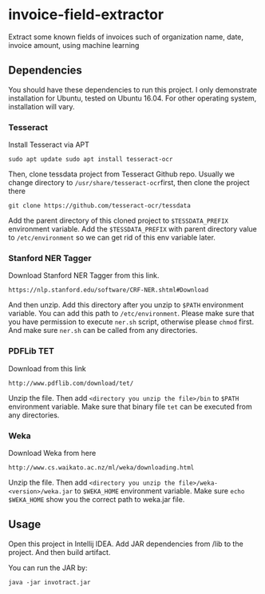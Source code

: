 # invoice-field-extractor
Extract some known fields of invoices such of organization name, date, invoice amount, using machine learning

## Dependencies

You should have these dependencies to run this project. I only demonstrate installation for Ubuntu, tested on Ubuntu 16.04.
For other operating system, installation will vary.

### Tesseract

Install Tesseract via APT

    sudo apt update sudo apt install tesseract-ocr

Then, clone tessdata project from Tesseract Github repo.
Usually we change directory to `/usr/share/tesseract-ocr`first, then clone the project there

    git clone https://github.com/tesseract-ocr/tessdata

Add the parent directory of this cloned project to `$TESSDATA_PREFIX` environment variable.
Add the `$TESSDATA_PREFIX` with parent directory value to `/etc/environment` so we can get rid of this env variable later.

### Stanford NER Tagger

Download Stanford NER Tagger from this link.

    https://nlp.stanford.edu/software/CRF-NER.shtml#Download

And then unzip. Add this directory after you unzip to `$PATH` environment variable. You can add this path to `/etc/environment`.
Please make sure that you have permission to execute `ner.sh` script, otherwise please `chmod` first.
And make sure `ner.sh` can be called from any directories.

### PDFLib TET

Download from this link

    http://www.pdflib.com/download/tet/

Unzip the file. Then add `<directory you unzip the file>/bin` to `$PATH` environment variable. Make sure that binary file `tet` can be executed from any directories.

### Weka

Download Weka from here

    http://www.cs.waikato.ac.nz/ml/weka/downloading.html

Unzip the file. Then add `<directory you unzip the file>/weka-<version>/weka.jar` to `$WEKA_HOME` environment variable. Make sure `echo $WEKA_HOME` show you the correct path to weka.jar file. 

## Usage

Open this project in Intellij IDEA. Add JAR dependencies from /lib to the project.
And then build artifact.

You can run the JAR by:

    java -jar invotract.jar
